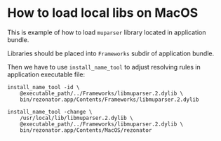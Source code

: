 # How to load local libs on MacOS

This is example of how to load `muparser` library located in application bundle.

Libraries should be placed into `Frameworks` subdir of application bundle.

Then we have to use `install_name_tool` to adjust resolving rules in application executable file:

```
install_name_tool -id \
    @executable_path/../Frameworks/libmuparser.2.dylib \
    bin/rezonator.app/Contents/Frameworks/libmuparser.2.dylib

install_name_tool -change \
    /usr/local/lib/libmuparser.2.dylib \
    @executable_path/../Frameworks/libmuparser.2.dylib \
    bin/rezonator.app/Contents/MacOS/rezonator
```